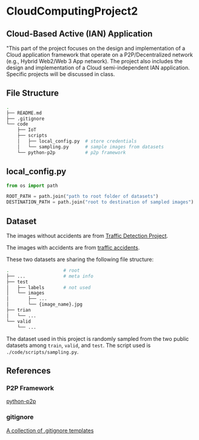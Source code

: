 # CloudComputingProject2

## Cloud-Based Active (IAN) Application

"This part of the project focuses on the design and implementation of a Cloud application framework that operate on a P2P/Decentralized network (e.g., Hybrid Web2/Web 3 App network). The project also includes the design and implementation of a Cloud semi-independent IAN application. Specific projects will be discussed in class.

## File Structure

```bash
.
├── README.md
├── .gitignore
└── code
    ├── IoT
    ├── scripts
    │   ├── local_config.py  # store credentials
    │   └── sampling.py      # sample images from datasets
    └── python-p2p           # p2p framework
```

## local_config.py

```python
from os import path

ROOT_PATH = path.join("path to root folder of datasets")
DESTINATION_PATH = path.join("root to destination of sampled images")
```

## Dataset

The images without accidents are from [Traffic Detection Project](https://www.kaggle.com/datasets/yusufberksardoan/traffic-detection-project/data).

The images with accidents are from [traffic accidents](https://www.kaggle.com/datasets/vitthnh/traffic-accidents).

These two datasets are sharing the following file structure:
```bash
.                    # root
├── ...              # meta info
├── test
│   ├── labels       # not used
│   └── images
│       ├── ...
│       └── {image_name}.jpg
├── trian
│   └── ...
└── valid
    └── ...
```

The dataset used in this project is randomly sampled from the two public datasets among `train`, `valid`, and `test`. The script used is `./code/scripts/sampling.py`.

## References

### P2P Framework

[python-p2p](https://github.com/GianisTsol/python-p2p)

### gitignore

[A collection of .gitignore templates](https://github.com/github/gitignore)
